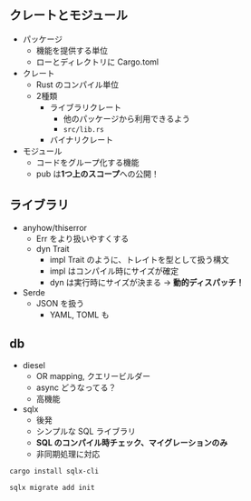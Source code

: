 ## クレートとモジュール

- パッケージ
  - 機能を提供する単位
  - ローとディレクトリに Cargo.toml
- クレート
  - Rust のコンパイル単位
  - 2種類
    - ライブラリクレート
      - 他のパッケージから利用できるよう
      - `src/lib.rs`
    - バイナリクレート
- モジュール
  - コードをグループ化する機能
  - pub は**1つ上のスコープ**への公開！

## ライブラリ

- anyhow/thiserror
  - Err をより扱いやすくする
  - dyn Trait
    - impl Trait のように、トレイトを型として扱う構文
    - impl はコンパイル時にサイズが確定
    - dyn は実行時にサイズが決まる → **動的ディスパッチ！**
- Serde
  - JSON を扱う
    - YAML, TOML も

## db

- diesel
  - OR mapping, クエリービルダー
  - async どうなってる？
  - 高機能
- sqlx
  - 後発
  - シンプルな SQL ライブラリ
  - **SQL のコンパイル時チェック、マイグレーションのみ**
  - 非同期処理に対応

``` sh
cargo install sqlx-cli

sqlx migrate add init
```
